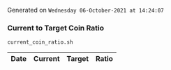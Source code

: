 Generated on `Wednesday 06-October-2021 at 14:24:07`

### Current to Target Coin Ratio
`current_coin_ratio.sh`

Date|Current|Target|Ratio
---|---|---|---
